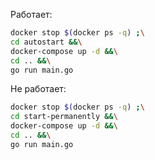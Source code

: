 Работает:
```bash
docker stop $(docker ps -q) ;\
cd autostart &&\
docker-compose up -d &&\
cd .. &&\
go run main.go
```

Не работает:
```bash
docker stop $(docker ps -q) ;\
cd start-permanently &&\
docker-compose up -d &&\
cd .. &&\
go run main.go
```